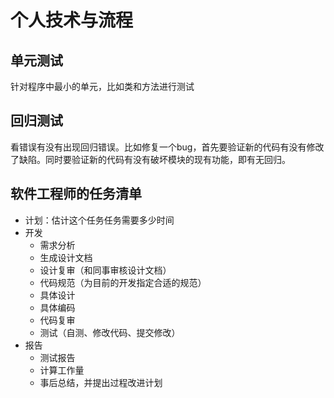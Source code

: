 # 个人技术与流程

## 单元测试

针对程序中最小的单元，比如类和方法进行测试

## 回归测试

看错误有没有出现回归错误。比如修复一个bug，首先要验证新的代码有没有修改了缺陷。同时要验证新的代码有没有破坏模块的现有功能，即有无回归。

## 软件工程师的任务清单

- 计划：估计这个任务任务需要多少时间
- 开发
  - 需求分析
  - 生成设计文档
  - 设计复审（和同事审核设计文档）
  - 代码规范（为目前的开发指定合适的规范）
  - 具体设计
  - 具体编码
  - 代码复审
  - 测试（自测、修改代码、提交修改）
- 报告
  - 测试报告
  - 计算工作量
  - 事后总结，并提出过程改进计划